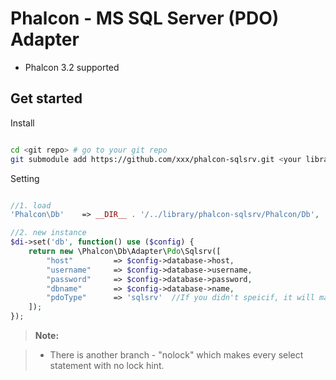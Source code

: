 Phalcon - MS SQL Server (PDO) Adapter
===================

 - Phalcon 3.2 supported 

## Get started

Install
```bash

cd <git repo> # go to your git repo
git submodule add https://github.com/xxx/phalcon-sqlsrv.git <your library path>
```

Setting
```php

//1. load 
'Phalcon\Db'    => __DIR__ . '/../library/phalcon-sqlsrv/Phalcon/Db',

//2. new instance
$di->set('db', function() use ($config) {
    return new \Phalcon\Db\Adapter\Pdo\Sqlsrv([
        "host"         => $config->database->host,
        "username"     => $config->database->username,
        "password"     => $config->database->password,
        "dbname"       => $config->database->name,
        "pdoType"      => 'sqlsrv'  //If you didn't speicif, it will make sqlsrv as default.
    ]); 
});

```

> **Note:**

> - There is another branch - "nolock" which makes every select statement with no lock hint.
